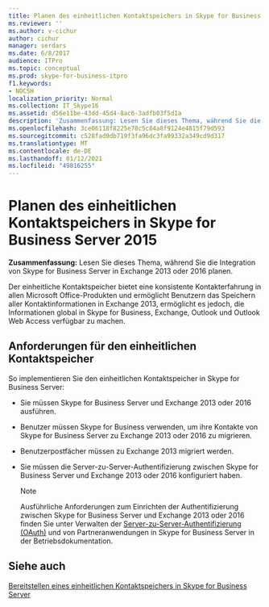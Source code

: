 ```yaml
---
title: Planen des einheitlichen Kontaktspeichers in Skype for Business Server
ms.reviewer: ''
ms.author: v-cichur
author: cichur
manager: serdars
ms.date: 6/8/2017
audience: ITPro
ms.topic: conceptual
ms.prod: skype-for-business-itpro
f1.keywords:
- NOCSH
localization_priority: Normal
ms.collection: IT_Skype16
ms.assetid: d56e11be-43dd-45d4-8ac6-3adfb03f5d1a
description: 'Zusammenfassung: Lesen Sie dieses Thema, während Sie die Integration von Skype for Business Server in Exchange 2013 planen.'
ms.openlocfilehash: 3ce06118f8225e78c5c84a8f9124e4815f79d593
ms.sourcegitcommit: c528fad9db719f3fa96dc3fa99332a349cd9d317
ms.translationtype: MT
ms.contentlocale: de-DE
ms.lasthandoff: 01/12/2021
ms.locfileid: "49816255"
---
```

# <a name="plan-for-unified-contact-store-in-skype-for-business-server-2015"></a>Planen des einheitlichen Kontaktspeichers in Skype for Business Server 2015
 
**Zusammenfassung:** Lesen Sie dieses Thema, während Sie die Integration von Skype for Business Server in Exchange 2013 oder 2016 planen.
  
Der einheitliche Kontaktspeicher bietet eine konsistente Kontakterfahrung in allen Microsoft Office-Produkten und ermöglicht Benutzern das Speichern aller Kontaktinformationen in Exchange 2013, ermöglicht es jedoch, die Informationen global in Skype for Business, Exchange, Outlook und Outlook Web Access verfügbar zu machen.
  
## <a name="requirements-for-unified-contact-store"></a>Anforderungen für den einheitlichen Kontaktspeicher

So implementieren Sie den einheitlichen Kontaktspeicher in Skype for Business Server:
  
- Sie müssen Skype for Business Server und Exchange 2013 oder 2016 ausführen.
    
- Benutzer müssen Skype for Business verwenden, um ihre Kontakte von Skype for Business Server zu Exchange 2013 oder 2016 zu migrieren.
    
- Benutzerpostfächer müssen zu Exchange 2013 migriert werden.
    
- Sie müssen die Server-zu-Server-Authentifizierung zwischen Skype for Business Server und Exchange 2013 oder 2016 konfiguriert haben.
    
    > [!NOTE]
    > Ausführliche Anforderungen zum Einrichten der Authentifizierung zwischen Skype for Business Server und Exchange 2013 oder 2016 finden Sie unter Verwalten der [Server-zu-Server-Authentifizierung (OAuth)](../../manage/authentication/server-to-server-and-partner-applications.md) und von Partneranwendungen in Skype for Business Server in der Betriebsdokumentation.
  
## <a name="see-also"></a>Siehe auch

[Bereitstellen eines einheitlichen Kontaktspeichers in Skype for Business Server](../../deploy/deploy-unified-contact-store.md)
